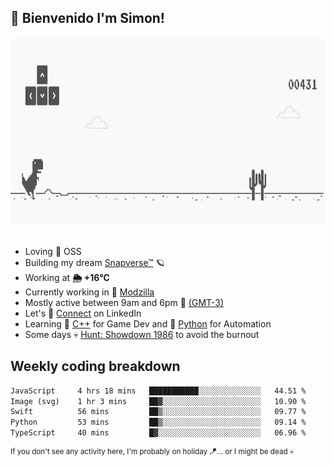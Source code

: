 <h2>🤙 <b>Bienvenido I'm Simon!&nbsp;</b></h2>

<section>
  <img src="./static/banner.gif" height=300 width=1000>
</section>

<br>

<ul>
  <li>
     Loving 🤍 OSS
  </li>
  <li>
    Building my dream&nbsp;<a href=https://github.com/snapverse target=_blank>Snapverse™</a> 🪐
  </li>
  <li>
		<!--START_SECTION:weather-->
		Working at <b>🌦   +16°C</b>
		<!--END_SECTION:weather-->
  </li>
  <li>
    Currently working in 💬&nbsp;<a href=https://github.com/itssimmons?tab=repositories&q=modzilla&type=source&language=&sort= target=_blank>Modzilla</a>
  </li>
  <li>
    Mostly active between 9am and 6pm 🚩 <a href=https://onlinealarmkur.com/world/es target=_blank>(GMT-3)</a>
  </li>
  <li>
    Let's 🔗&nbsp;<a href=https://www.linkedin.com/in/itssimmons target=_blank>Connect</a> on LinkedIn
  </li>
  <li>
    Learning 👴&nbsp;<a href=https://images3.memedroid.com/images/UPLOADED755/65f2bce6734f6.webp target=_blank>C++</a> for Game Dev and 🐍&nbsp;<a href=https://qph.cf2.quoracdn.net/main-qimg-4472b6229cb75bf66ab531f3ebd4f975-lq target=_blank>Python</a> for Automation
  </li>
  <li>
    Some days 💀&nbsp;<a href=https://www.huntshowdown.com target=_blank>Hunt: Showdown 1986</a> to avoid the burnout
  </li>
</ul>

<h2><b>Weekly coding breakdown </b></h2>

<!--START_SECTION:waka-->

```txt
JavaScript     4 hrs 18 mins   ███████████░░░░░░░░░░░░░░   44.51 %
Image (svg)    1 hr 3 mins     ██▓░░░░░░░░░░░░░░░░░░░░░░   10.90 %
Swift          56 mins         ██▒░░░░░░░░░░░░░░░░░░░░░░   09.77 %
Python         53 mins         ██▒░░░░░░░░░░░░░░░░░░░░░░   09.14 %
TypeScript     40 mins         █▓░░░░░░░░░░░░░░░░░░░░░░░   06.96 %
```

<!--END_SECTION:waka-->

<sup>If you don't see any activity here, I'm probably on holiday 🪁... or I might be dead 💀</sup>
